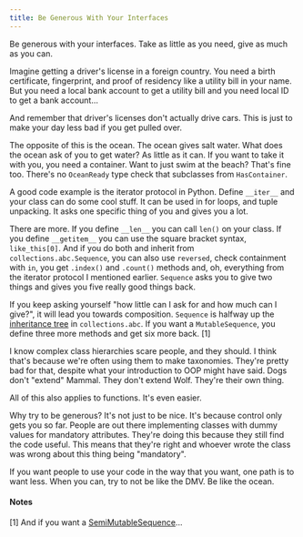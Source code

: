 ```yaml
---
title: Be Generous With Your Interfaces
---
```

Be generous with your interfaces. Take as little as you need, give as much as you can.

Imagine getting a driver's license in a foreign country. You need a birth certificate, fingerprint, and proof of residency like a utility bill in your name. But you need a local bank account to get a utility bill and you need local ID to get a bank account...

And remember that driver's licenses don't actually drive cars. This is just to make your day less bad if you get pulled over.

The opposite of this is the ocean. The ocean gives salt water. What does the ocean ask of you to get water? As little as it can. If you want to take it with you, you need a container. Want to just swim at the beach? That's fine too. There's no `OceanReady` type check that subclasses from `HasContainer`.

A good code example is the iterator protocol in Python. Define `__iter__` and your class can do some cool stuff. It can be used in for loops, and tuple unpacking. It asks one specific thing of you and gives you a lot.

There are more. If you define `__len__` you can call `len()` on your class. If you define `__getitem__` you can use the square bracket syntax, `like_this[0]`. And if you do both and inherit from `collections.abc.Sequence`, you can also use `reversed`, check containment with `in`, you get `.index()` and `.count()` methods and, oh, everything from the iterator protocol I mentioned earlier. `Sequence` asks you to give two things and gives you five really good things back.

If you keep asking yourself "how little can I ask for and how much can I give?", it will lead you towards composition. `Sequence` is halfway up the [inheritance tree](https://docs.python.org/3/library/collections.abc.html#collections-abstract-base-classes) in `collections.abc`. If you want a `MutableSequence`, you define three more methods and get six more back. \[1\]

I know complex class hierarchies scare people, and they should. I think that's because we're often using them to make taxonomies. They're pretty bad for that, despite what your introduction to OOP might have said. Dogs don't "extend" Mammal. They don't extend Wolf. They're their own thing.

All of this also applies to functions. It's even easier.

Why try to be generous? It's not just to be nice. It's because control only gets you so far. People are out there implementing classes with dummy values for mandatory attributes. They're doing this because they still find the code useful. This means that they're right and whoever wrote the class was wrong about this thing being "mandatory".

If you want people to use your code in the way that you want, one path is to want less. When you can, try to not be like the DMV. Be like the ocean.
  
  
  
  
#### Notes
\[1\] And if you want a [SemiMutableSequence](https://github.com/travisjungroth/compromise)...
